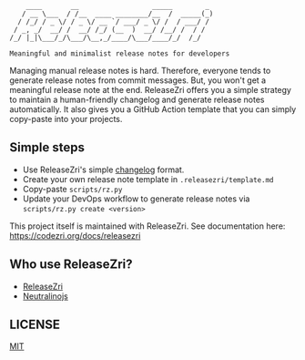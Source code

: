 ```
    ____       __                  _____        _
   / __ \___  / /__  ____ ________/__  /  _____(_)
  / /_/ / _ \/ / _ \/ __ `/ ___/ _ \/ /  / ___/ /
 / _, _/  __/ /  __/ /_/ (__  )  __/ /__/ /  / /
/_/ |_|\___/_/\___/\__,_/____/\___/____/_/  /_/

Meaningful and minimalist release notes for developers
```

Managing manual release notes is hard. Therefore, everyone tends to generate release notes from commit messages. But, you won't get a meaningful release note at the end. ReleaseZri offers you a simple strategy to maintain a human-friendly changelog and generate release notes automatically. It also gives you a GitHub Action template that you can simply copy-paste into your projects.

## Simple steps

- Use ReleaseZri's simple [changelog](CHANGELOG.md) format.
- Create your own release note template in `.releasezri/template.md`
- Copy-paste `scripts/rz.py`
- Update your DevOps workflow to generate release notes via `scripts/rz.py create <version>`

This project itself is maintained with ReleaseZri. See documentation here: https://codezri.org/docs/releasezri

## Who use ReleaseZri?

- [ReleaseZri](https://github.com/codezri/releasezri)
- [Neutralinojs](https://neutralino.js.org)

## LICENSE

[MIT](LICENSE)
